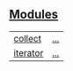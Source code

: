 
[Modules](./core-iter-traits-modules.md)
 ---
| | |
|:---|:---|
| [collect](./core-iter-traits-collect.md) | [...](./core-iter-traits-collect.md) |
| [iterator](./core-iter-traits-iterator.md) | [...](./core-iter-traits-iterator.md) |
